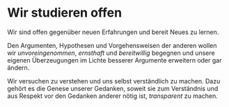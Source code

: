 <!--
   NAME - The NAME of this project is:
ethos

  FILE - The FILENAME of the current file is:
/v4a4.md

  CREATION - This project was CREATED on:
2017-01-28-16:15:00 UTC

  MODIFICATION - This project was last MODIFIED on:
2017-01-28-16:15:00 UTC

  VERSION - The current VERSION of this project is:
<git-commit-hash>-2017-01-28-16:15:00 UTC

  CREATOR(S) - This project was CREATED by:
Michael Czechowski, Martin Maga

  CONTACT - You can CONTACT the creator(s) or developer(s) of this project at:
E-Mail: mail@martinmaga.de

  COPYRIGHT - The COPYRIGHT holder of this project is:
COPYRIGHT (c) 2016 Martin Maga

  LICENSE - This project is LICENSED under the following license:
Martin Maga 2016 CC BY-SA 4.0 https://creativecommons.org

  SUBFILE – This is a SUBFILE! For more INFORMATION on this project go to:
/README.md
-->

# Wir studieren offen

Wir sind offen gegenüber neuen Erfahrungen und bereit Neues zu lernen.

Den Argumenten, Hypothesen und Vorgehensweisen der anderen wollen wir *unvoreingenommen*, *ernsthaft* und *bereitwillig* begegnen und unsere eigenen Überzeugungen im Lichte besserer Argumente erweitern oder gar ändern.

Wir versuchen zu verstehen und uns selbst verständlich zu machen.
Dazu gehört es die Genese unserer Gedanken, soweit sie zum Verständnis und aus Respekt vor den Gedanken anderer nötig ist, *transparent* zu machen.
